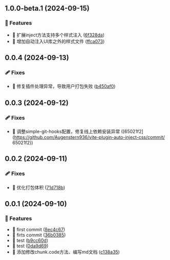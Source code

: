 ## 1.0.0-beta.1 (2024-09-15)

### 🚀 Features

- 🚀 扩展inject方法支持多个样式注入 ([6f328da](https://github.com/Augenstern936/vite-plugin-auto-inject-css/commit/6f328da))
- 🚀 增加自动注入UI库之外的样式文件 ([ffca073](https://github.com/Augenstern936/vite-plugin-auto-inject-css/commit/ffca073))

## 0.0.4 (2024-09-13)

### 🩹 Fixes

- 🐛 修复插件处理异常，导致用户打包失败 ([b450af0](https://github.com/Augenstern936/vite-plugin-auto-inject-css/commit/b450af0))

## 0.0.3 (2024-09-12)

### 🩹 Fixes

- 🐛 调整simple-git-hooks配置，修复线上依赖安装异常 ([65021f2](https://github.com/Augenstern936/vite-plugin-auto-inject-css/commit/
  65021f2))

## 0.0.2 (2024-09-11)

### 🩹 Fixes

- 🔨 优化打包体积 ([71d718b](https://github.com/Augenstern936/vite-plugin-auto-inject-css/commit/71d718b))

## 0.0.1 (2024-09-10)

### 🚀 Features

- 🚀 first commit ([8ec4c67](https://github.com/Augenstern936/vite-plugin-auto-inject-css/commit/8ec4c67))
- 🚀 firts commit ([36b0385](https://github.com/Augenstern936/vite-plugin-auto-inject-css/commit/36b0385))
- 🚀 test ([b9cc60d](https://github.com/Augenstern936/vite-plugin-auto-inject-css/commit/b9cc60d))
- 🚀 test ([0da9d69](https://github.com/Augenstern936/vite-plugin-auto-inject-css/commit/0da9d69))
- 🚀 添加修改chunk.code方法、编写md文档 ([c138a35](https://github.com/Augenstern936/vite-plugin-auto-inject-css/commit/c138a35))
